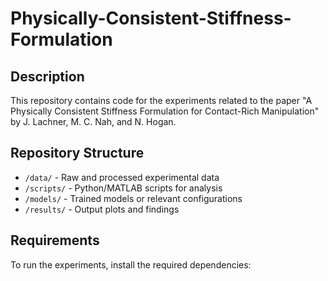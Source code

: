 # Physically-Consistent-Stiffness-Formulation 

## Description  
This repository contains code for the experiments related to the paper "A Physically Consistent Stiffness Formulation for Contact-Rich Manipulation" by J. Lachner, M. C. Nah, and N. Hogan. 

## Repository Structure  
- `/data/` - Raw and processed experimental data  
- `/scripts/` - Python/MATLAB scripts for analysis  
- `/models/` - Trained models or relevant configurations  
- `/results/` - Output plots and findings  

## Requirements  
To run the experiments, install the required dependencies:  
